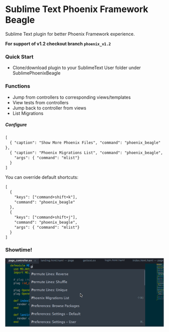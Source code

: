 # Sublime Text Phoenix Framework Beagle

Sublime Text plugin for better Phoenix Framework experience.

**For support of v1.2 checkout branch `phoenix_v1.2`**

### Quick Start
- Clone/download plugin to your SublimeText User folder under SublimePhoenixBeagle

### Functions

  - Jump from controllers to corresponding views/templates
  - View tests from controllers
  - Jump back to controller from views
  - List Migrations

##### Configure

```
[
  { "caption": "Show More Phoenix Files", "command": "phoenix_beagle" },
  { "caption": "Phoenix Migrations List", "command": "phoenix_beagle",
    "args": { "command": "mlist"}
  }
]
```

You can override default shortcuts:

```
[
  {
    "keys": ["command+shift+k"],
    "command": "phoenix_beagle"
  },
  {
    "keys": ["command+shift+j"],
    "command": "phoenix_beagle",
    "args": { "command": "mlist"}
  }
]
```


### Showtime!
![Query](showtime/phoenix_beagle.gif?raw=true)
